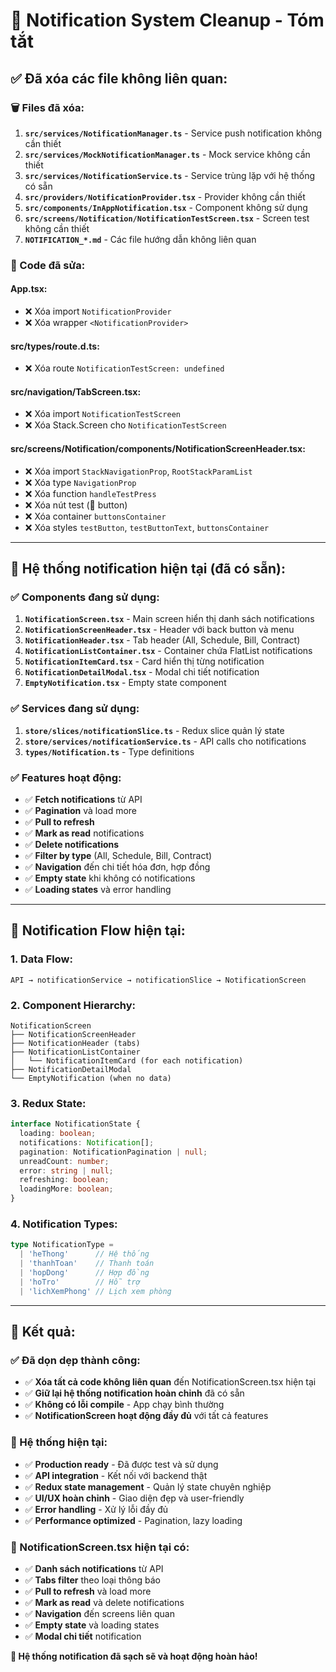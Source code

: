 # 🧹 **Notification System Cleanup - Tóm tắt**

## ✅ **Đã xóa các file không liên quan:**

### **🗑️ Files đã xóa:**
1. **`src/services/NotificationManager.ts`** - Service push notification không cần thiết
2. **`src/services/MockNotificationManager.ts`** - Mock service không cần thiết  
3. **`src/services/NotificationService.ts`** - Service trùng lặp với hệ thống có sẵn
4. **`src/providers/NotificationProvider.tsx`** - Provider không cần thiết
5. **`src/components/InAppNotification.tsx`** - Component không sử dụng
6. **`src/screens/Notification/NotificationTestScreen.tsx`** - Screen test không cần thiết
7. **`NOTIFICATION_*.md`** - Các file hướng dẫn không liên quan

### **🔧 Code đã sửa:**

#### **App.tsx:**
- ❌ Xóa import `NotificationProvider`
- ❌ Xóa wrapper `<NotificationProvider>` 

#### **src/types/route.d.ts:**
- ❌ Xóa route `NotificationTestScreen: undefined`

#### **src/navigation/TabScreen.tsx:**
- ❌ Xóa import `NotificationTestScreen`
- ❌ Xóa Stack.Screen cho `NotificationTestScreen`

#### **src/screens/Notification/components/NotificationScreenHeader.tsx:**
- ❌ Xóa import `StackNavigationProp`, `RootStackParamList`
- ❌ Xóa type `NavigationProp`
- ❌ Xóa function `handleTestPress`
- ❌ Xóa nút test (🔔 button)
- ❌ Xóa container `buttonsContainer`
- ❌ Xóa styles `testButton`, `testButtonText`, `buttonsContainer`

---

## 🎯 **Hệ thống notification hiện tại (đã có sẵn):**

### **✅ Components đang sử dụng:**
1. **`NotificationScreen.tsx`** - Main screen hiển thị danh sách notifications
2. **`NotificationScreenHeader.tsx`** - Header với back button và menu
3. **`NotificationHeader.tsx`** - Tab header (All, Schedule, Bill, Contract)
4. **`NotificationListContainer.tsx`** - Container chứa FlatList notifications
5. **`NotificationItemCard.tsx`** - Card hiển thị từng notification
6. **`NotificationDetailModal.tsx`** - Modal chi tiết notification
7. **`EmptyNotification.tsx`** - Empty state component

### **✅ Services đang sử dụng:**
1. **`store/slices/notificationSlice.ts`** - Redux slice quản lý state
2. **`store/services/notificationService.ts`** - API calls cho notifications
3. **`types/Notification.ts`** - Type definitions

### **✅ Features hoạt động:**
- ✅ **Fetch notifications** từ API
- ✅ **Pagination** và load more
- ✅ **Pull to refresh**
- ✅ **Mark as read** notifications
- ✅ **Delete notifications**
- ✅ **Filter by type** (All, Schedule, Bill, Contract)
- ✅ **Navigation** đến chi tiết hóa đơn, hợp đồng
- ✅ **Empty state** khi không có notifications
- ✅ **Loading states** và error handling

---

## 🔄 **Notification Flow hiện tại:**

### **1. Data Flow:**
```
API → notificationService → notificationSlice → NotificationScreen
```

### **2. Component Hierarchy:**
```
NotificationScreen
├── NotificationScreenHeader
├── NotificationHeader (tabs)
├── NotificationListContainer
│   └── NotificationItemCard (for each notification)
├── NotificationDetailModal
└── EmptyNotification (when no data)
```

### **3. Redux State:**
```typescript
interface NotificationState {
  loading: boolean;
  notifications: Notification[];
  pagination: NotificationPagination | null;
  unreadCount: number;
  error: string | null;
  refreshing: boolean;
  loadingMore: boolean;
}
```

### **4. Notification Types:**
```typescript
type NotificationType = 
  | 'heThong'      // Hệ thống
  | 'thanhToan'    // Thanh toán  
  | 'hopDong'      // Hợp đồng
  | 'hoTro'        // Hỗ trợ
  | 'lichXemPhong' // Lịch xem phòng
```

---

## 🎊 **Kết quả:**

### **✅ Đã dọn dẹp thành công:**
- ✅ **Xóa tất cả code không liên quan** đến NotificationScreen.tsx hiện tại
- ✅ **Giữ lại hệ thống notification hoàn chỉnh** đã có sẵn
- ✅ **Không có lỗi compile** - App chạy bình thường
- ✅ **NotificationScreen hoạt động đầy đủ** với tất cả features

### **🎯 Hệ thống hiện tại:**
- ✅ **Production ready** - Đã được test và sử dụng
- ✅ **API integration** - Kết nối với backend thật
- ✅ **Redux state management** - Quản lý state chuyên nghiệp
- ✅ **UI/UX hoàn chỉnh** - Giao diện đẹp và user-friendly
- ✅ **Error handling** - Xử lý lỗi đầy đủ
- ✅ **Performance optimized** - Pagination, lazy loading

### **📱 NotificationScreen.tsx hiện tại có:**
- ✅ **Danh sách notifications** từ API
- ✅ **Tabs filter** theo loại thông báo
- ✅ **Pull to refresh** và load more
- ✅ **Mark as read** và delete notifications
- ✅ **Navigation** đến screens liên quan
- ✅ **Empty state** và loading states
- ✅ **Modal chi tiết** notification

**🎉 Hệ thống notification đã sạch sẽ và hoạt động hoàn hảo!**
